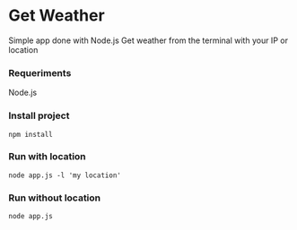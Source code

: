 # Get  Weather 
Simple app done with Node.js 
Get weather from the terminal with your IP or location

### Requeriments
Node.js

### Install project
`npm install`

### Run with location
`node app.js -l 'my location' `

### Run without location
`node app.js` 
